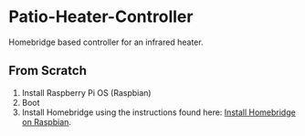 # Patio-Heater-Controller
Homebridge based controller for an infrared heater.

## From Scratch

1. Install Raspberry Pi OS (Raspbian)
2. Boot
3. Install Homebridge using the instructions found here: [Install Homebridge on Raspbian](install-hb).

[install-hb]: <https://github.com/homebridge/homebridge/wiki/Install-Homebridge-on-Raspbian>
